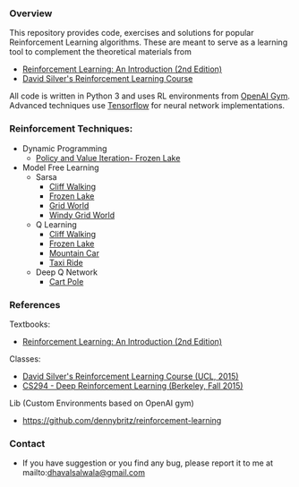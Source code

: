 ### Overview

This repository provides code, exercises and solutions for popular Reinforcement Learning algorithms. These are meant to serve as a learning tool to complement the theoretical materials from

- [Reinforcement Learning: An Introduction (2nd Edition)](http://incompleteideas.net/book/RLbook2018.pdf)
- [David Silver's Reinforcement Learning Course](http://www0.cs.ucl.ac.uk/staff/d.silver/web/Teaching.html)

All code is written in Python 3 and uses RL environments from [OpenAI Gym](https://gym.openai.com/). Advanced techniques use [Tensorflow](https://www.tensorflow.org/) for neural network implementations.

### Reinforcement Techniques:

- Dynamic Programming
  - [Policy and Value Iteration- Frozen Lake](https://github.com/dhavalsalwala/rl-algos/blob/master/rltechniques/dynamic_programming/Run_FrozenLake.py)
- Model Free Learning
  - Sarsa
    - [Cliff Walking](https://github.com/dhavalsalwala/rl-algos/blob/master/rltechniques/model_free_learning/sarsa/Run_CliffWalking.py)
    - [Frozen Lake](https://github.com/dhavalsalwala/rl-algos/blob/master/rltechniques/model_free_learning/sarsa/Run_FrozenLake.py)
    - [Grid World](https://github.com/dhavalsalwala/rl-algos/blob/master/rltechniques/model_free_learning/sarsa/Run_GridWorld.py)
    - [Windy Grid World](https://github.com/dhavalsalwala/rl-algos/blob/master/rltechniques/model_free_learning/sarsa/Run_WindyGridWorld.py)
  - Q Learning
    - [Cliff Walking](https://github.com/dhavalsalwala/rl-algos/blob/master/rltechniques/model_free_learning/qlearning/Run_CliffWalking.py)
    - [Frozen Lake](https://github.com/dhavalsalwala/rl-algos/blob/master/rltechniques/model_free_learning/qlearning/Run_FrozenLake.py)
    - [Mountain Car](hhttps://github.com/dhavalsalwala/rl-algos/blob/master/rltechniques/model_free_learning/qlearning/Run_MountainCar.py)
    - [Taxi Ride](https://github.com/dhavalsalwala/rl-algos/blob/master/rltechniques/model_free_learning/qlearning/Run_TaxiRide.py)
  - Deep Q Network
    - [Cart Pole](https://github.com/dhavalsalwala/rl-algos/blob/master/rltechniques/model_free_learning/dqn/Run_CartPole.py)

### References

Textbooks:

- [Reinforcement Learning: An Introduction (2nd Edition)](http://incompleteideas.net/book/RLbook2018.pdf)

Classes:

- [David Silver's Reinforcement Learning Course (UCL, 2015)](http://www0.cs.ucl.ac.uk/staff/d.silver/web/Teaching.html)
- [CS294 - Deep Reinforcement Learning (Berkeley, Fall 2015)](http://rll.berkeley.edu/deeprlcourse/)

Lib (Custom Environments based on OpenAI gym)

- https://github.com/dennybritz/reinforcement-learning

### Contact

- If you have suggestion or you find any bug, please report it  to me at mailto:dhavalsalwala@gmail.com
